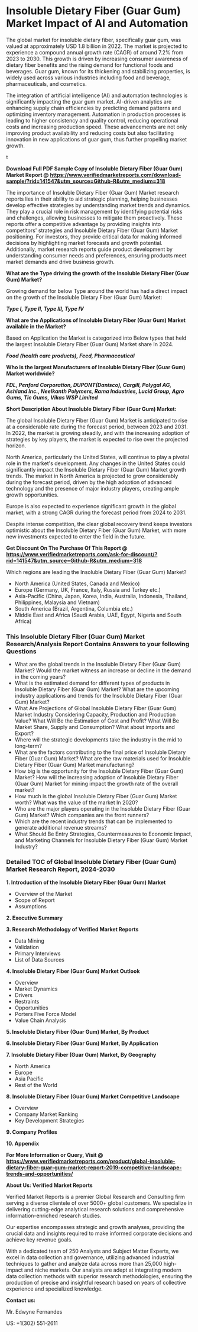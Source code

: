 <meta name="title" content="Global Insoluble Dietary Fiber (Guar Gum) Market Impact of AI and Automation"><meta name="description" content="The global market for insoluble dietary fiber, specifically guar gum, was valued at approximately USD 1.8 billion in 2022. The market is projected to experience a comp"><meta name="title" content="Insoluble Dietary Fiber (Guar Gum) Market Size, Share, Scope, Trends, Growth, Opportunities, Analysis, Forecast"><h1>Insoluble Dietary Fiber (Guar Gum) Market Impact of AI and Automation</h1><p>The global market for insoluble dietary fiber, specifically guar gum, was valued at approximately USD 1.8 billion in 2022. The market is projected to experience a compound annual growth rate (CAGR) of around 7.2% from 2023 to 2030. This growth is driven by increasing consumer awareness of dietary fiber benefits and the rising demand for functional foods and beverages. Guar gum, known for its thickening and stabilizing properties, is widely used across various industries including food and beverage, pharmaceuticals, and cosmetics.</p><p>The integration of artificial intelligence (AI) and automation technologies is significantly impacting the guar gum market. AI-driven analytics are enhancing supply chain efficiencies by predicting demand patterns and optimizing inventory management. Automation in production processes is leading to higher consistency and quality control, reducing operational costs and increasing production speed. These advancements are not only improving product availability and reducing costs but also facilitating innovation in new applications of guar gum, thus further propelling market growth.</p>t</p><p id="" class=""><strong>Download Full PDF Sample Copy of Insoluble Dietary Fiber (Guar Gum) Market Report @ <a href="https://www.verifiedmarketreports.com/download-sample/?rid=141547&utm_source=Github-R&utm_medium=318" target="_blank">https://www.verifiedmarketreports.com/download-sample/?rid=141547&utm_source=Github-R&utm_medium=318</a></strong></p><p>The importance of&nbsp;Insoluble Dietary Fiber (Guar Gum) Market research reports lies in their ability to aid strategic planning, helping businesses develop effective strategies by understanding market trends and dynamics. They play a crucial role in risk management by identifying potential risks and challenges, allowing businesses to mitigate them proactively. These reports offer a competitive advantage by providing insights into competitors' strategies and Insoluble Dietary Fiber (Guar Gum) Market positioning. For investors, they provide critical data for making informed decisions by highlighting market forecasts and growth potential. Additionally, market research reports guide product development by understanding consumer needs and preferences, ensuring products meet market demands and drive business growth.</p><p><strong>What are the&nbsp;Type driving the growth of the Insoluble Dietary Fiber (Guar Gum) Market?</strong></p><p id="" class="">Growing demand for below Type around the world has had a direct impact on the growth of the Insoluble Dietary Fiber (Guar Gum) Market:</p><em><strong>Type I, Type II, Type III, Type IV</strong></em></p><strong>What are the&nbsp;Applications&nbsp;of Insoluble Dietary Fiber (Guar Gum) Market available in the Market?</strong></p><p id="" class="">Based on Application the Market is categorized into Below types that held the largest Insoluble Dietary Fiber (Guar Gum) Market share In 2024.</p><em><strong>Food (health care products), Feed, Pharmaceutical</strong></em></p><strong>Who is the largest Manufacturers of Insoluble Dietary Fiber (Guar Gum) Market worldwide?</strong></p><p><em><strong>FDL, Penford Corporation, DUPONT(Danisco), Cargill, Polygal AG, Ashland Inc., Neelkanth Polymers, Rama Industries, Lucid Group, Agro Gums, Tic Gums, Vikas WSP Limited</strong></em></p><p id="" class=""><strong>Short Description About Insoluble Dietary Fiber (Guar Gum) Market:</strong></p><p>The global Insoluble Dietary Fiber (Guar Gum) Market is anticipated to rise at a considerable rate during the forecast period, between 2023 and 2031. In 2022, the market is growing steadily, and with the increasing adoption of strategies by key players, the market is expected to rise over the projected horizon.</p><p>North America, particularly the United States, will continue to play a pivotal role in the market's development. Any changes in the United States could significantly impact the Insoluble Dietary Fiber (Guar Gum) Market growth trends. The market in North America is projected to grow considerably during the forecast period, driven by the high adoption of advanced technology and the presence of major industry players, creating ample growth opportunities.</p><p>Europe is also expected to experience significant growth in the global market, with a strong CAGR during the forecast period from 2024 to 2031.</p><p>Despite intense competition, the clear global recovery trend keeps investors optimistic about the Insoluble Dietary Fiber (Guar Gum) Market, with more new investments expected to enter the field in the future.</p><p id="" class=""><strong>Get Discount On The Purchase Of This Report @ <a href="https://www.verifiedmarketreports.com/ask-for-discount/?rid=141547&utm_source=Github-R&utm_medium=318" target="_blank">https://www.verifiedmarketreports.com/ask-for-discount/?rid=141547&utm_source=Github-R&utm_medium=318</a></strong></p>Which regions are leading the Insoluble Dietary Fiber (Guar Gum) Market?</p><ul><li>North America (United States, Canada and Mexico)</li><li>Europe (Germany, UK, France, Italy, Russia and Turkey etc.)</li><li>Asia-Pacific (China, Japan, Korea, India, Australia, Indonesia, Thailand, Philippines, Malaysia and Vietnam)</li><li>South America (Brazil, Argentina, Columbia etc.)</li><li>Middle East and Africa (Saudi Arabia, UAE, Egypt, Nigeria and South Africa)</li></ul><h3 id="" class="">This Insoluble Dietary Fiber (Guar Gum) Market Research/Analysis Report Contains Answers to your following Questions</h3><ul><li>What are the global trends in the Insoluble Dietary Fiber (Guar Gum) Market? Would the market witness an increase or decline in the demand in the coming years?</li><li>What is the estimated demand for different types of products in Insoluble Dietary Fiber (Guar Gum) Market? What are the upcoming industry applications and trends for the Insoluble Dietary Fiber (Guar Gum) Market?</li><li>What Are Projections of Global Insoluble Dietary Fiber (Guar Gum) Market Industry Considering Capacity, Production and Production Value? What Will Be the Estimation of Cost and Profit? What Will Be Market Share, Supply and Consumption? What about imports and Export?</li><li>Where will the strategic developments take the industry in the mid to long-term?</li><li>What are the factors contributing to the final price of Insoluble Dietary Fiber (Guar Gum) Market? What are the raw materials used for Insoluble Dietary Fiber (Guar Gum) Market manufacturing?</li><li>How big is the opportunity for the Insoluble Dietary Fiber (Guar Gum) Market? How will the increasing adoption of Insoluble Dietary Fiber (Guar Gum) Market for mining impact the growth rate of the overall market?</li><li>How much is the global Insoluble Dietary Fiber (Guar Gum) Market worth? What was the value of the market In 2020?</li><li>Who are the major players operating in the Insoluble Dietary Fiber (Guar Gum) Market? Which companies are the front runners?</li><li>Which are the recent industry trends that can be implemented to generate additional revenue streams?</li><li>What Should Be Entry Strategies, Countermeasures to Economic Impact, and Marketing Channels for Insoluble Dietary Fiber (Guar Gum) Market Industry?</li></ul><h3 id="" class="">Detailed TOC of Global Insoluble Dietary Fiber (Guar Gum) Market Research Report, 2024-2030</h3><p id="" class=""><strong>1. Introduction of the Insoluble Dietary Fiber (Guar Gum) Market</strong></p><ul><li>Overview of the Market</li><li>Scope of Report</li><li>Assumptions</li></ul><p id="" class=""><strong>2. Executive Summary</strong></p><p id="" class=""><strong>3. Research Methodology of Verified Market Reports</strong></p><ul><li>Data Mining</li><li>Validation</li><li>Primary Interviews</li><li>List of Data Sources</li></ul><p id="" class=""><strong>4. Insoluble Dietary Fiber (Guar Gum) Market Outlook</strong></p><ul><li>Overview</li><li>Market Dynamics</li><li>Drivers</li><li>Restraints</li><li>Opportunities</li><li>Porters Five Force Model</li><li>Value Chain Analysis</li></ul><p id="" class=""><strong>5. Insoluble Dietary Fiber (Guar Gum) Market, By Product</strong></p><p id="" class=""><strong>6. Insoluble Dietary Fiber (Guar Gum) Market, By Application</strong></p><p id="" class=""><strong>7. Insoluble Dietary Fiber (Guar Gum) Market, By Geography</strong></p><ul><li>North America</li><li>Europe</li><li>Asia Pacific</li><li>Rest of the World</li></ul><p id="" class=""><strong>8. Insoluble Dietary Fiber (Guar Gum) Market Competitive Landscape</strong></p><ul><li>Overview</li><li>Company Market Ranking</li><li>Key Development Strategies</li></ul><p id="" class=""><strong>9. Company Profiles</strong></p><p id="" class=""><strong>10. Appendix</strong></p><p id="" class=""><strong>For More Information or Query, Visit @ <a href="https://www.verifiedmarketreports.com/product/global-insoluble-dietary-fiber-guar-gum-market-report-2019-competitive-landscape-trends-and-opportunities/" target="_blank">https://www.verifiedmarketreports.com/product/global-insoluble-dietary-fiber-guar-gum-market-report-2019-competitive-landscape-trends-and-opportunities/</a></strong></p><p id="" class=""><strong>About Us: Verified Market Reports</strong></p><p id="" class="">Verified Market Reports is a premier Global Research and Consulting firm serving a diverse clientele of over 5000+ global customers. We specialize in delivering cutting-edge analytical research solutions and comprehensive information-enriched research studies.</p><p id="" class="">Our expertise encompasses strategic and growth analyses, providing the crucial data and insights required to make informed corporate decisions and achieve key revenue goals.</p><p id="" class="">With a dedicated team of 250 Analysts and Subject Matter Experts, we excel in data collection and governance, utilizing advanced industrial techniques to gather and analyze data across more than 25,000 high-impact and niche markets. Our analysts are adept at integrating modern data collection methods with superior research methodologies, ensuring the production of precise and insightful research based on years of collective experience and specialized knowledge.</p><p id="" class=""><strong>Contact us:</strong></p><p id="" class="">Mr. Edwyne Fernandes</p><p id="" class="">US: +1(302) 551-2611</p>